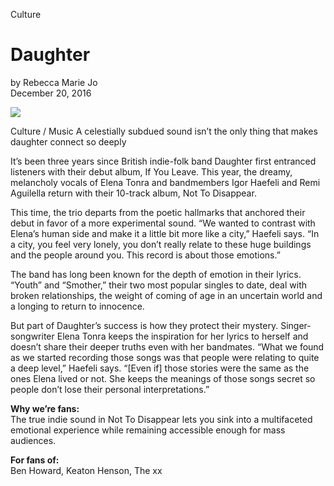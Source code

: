 Culture
# Daughter 

by Rebecca Marie Jo \
December 20, 2016

<img src="/Images/Francesca Jane Allen/Daughter-1-CreditFrancescaAllen.jpg">


Culture / Music
A celestially subdued sound isn’t the only thing that makes daughter connect so deeply

It’s been three years since British indie-folk band Daughter first entranced listeners with their debut album, If You Leave. This year, the dreamy, melancholy vocals of Elena Tonra and bandmembers Igor Haefeli and Remi Aguilella return with their 10-track album, Not To Disappear.

This time, the trio departs from the poetic hallmarks that anchored their debut in favor of a more experimental sound. “We wanted to contrast with Elena’s human side and make it a little bit more like a city,” Haefeli says. “In a city, you feel very lonely, you don’t really relate to these huge buildings and the people around you. This record is about those emotions.”

The band has long been known for the depth of emotion in their lyrics. “Youth” and “Smother,” their two most popular singles to date, deal with broken relationships, the weight of coming of age in an uncertain world and a longing to return to innocence.

But part of Daughter’s success is how they protect their mystery. Singer-songwriter Elena Tonra keeps the inspiration for her lyrics to herself and doesn’t share their deeper truths even with her bandmates. “What we found as we started recording those songs was that people were relating to quite a deep level,” Haefeli says. “[Even if] those stories were the same as the ones Elena lived or not. She keeps the meanings of those songs secret so people don’t lose their personal interpretations.”

**Why we’re fans:** \
The true indie sound in Not To Disappear lets you sink into a multifaceted emotional experience while remaining accessible enough for mass audiences.

**For fans of:** \
Ben Howard, Keaton Henson, The xx
